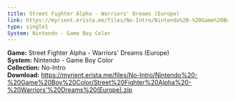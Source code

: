 ```yaml
---
title: Street Fighter Alpha - Warriors' Dreams (Europe)
link: https://myrient.erista.me/files/No-Intro/Nintendo%20-%20Game%20Boy%20Color/Street%20Fighter%20Alpha%20-%20Warriors'%20Dreams%20(Europe).zip
type: single1
System: Nintendo - Game Boy Color
---
```

<b>Game:</b> Street Fighter Alpha - Warriors' Dreams (Europe)<br>
<b>System:</b> Nintendo - Game Boy Color<br>
<b>Collection:</b> No-Intro<br>
<b>Download:</b> https://myrient.erista.me/files/No-Intro/Nintendo%20-%20Game%20Boy%20Color/Street%20Fighter%20Alpha%20-%20Warriors'%20Dreams%20(Europe).zip